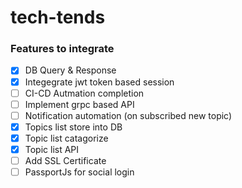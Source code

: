 # tech-tends
### Features to integrate

- [x] DB Query & Response
- [x] Integegrate jwt token based session
- [ ] CI-CD Autmation completion
- [ ] Implement grpc based API
- [ ] Notification automation (on subscribed new topic)
- [x] Topics list store into DB
- [x] Topic list catagorize
- [x] Topic list API
- [ ] Add SSL Certificate
- [ ] PassportJs for social login

